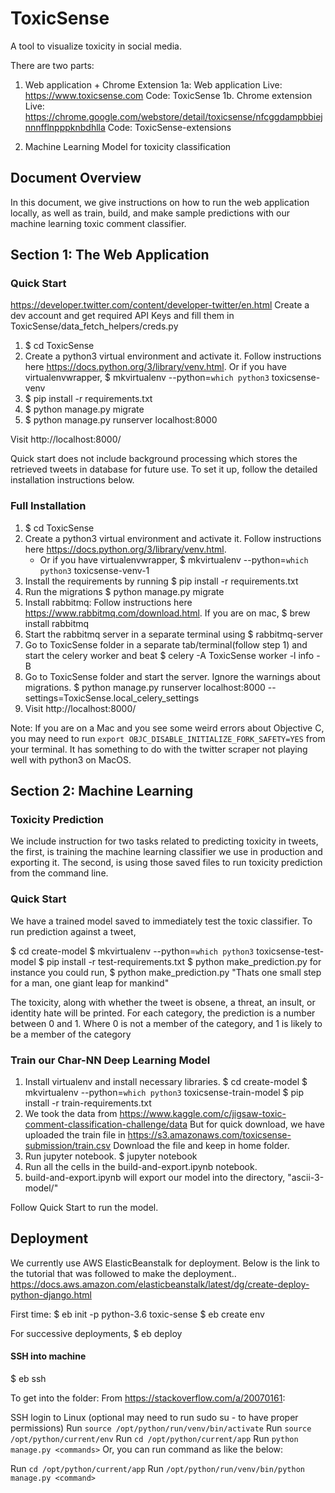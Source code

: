 # ToxicSense

A tool to visualize toxicity in social media.

There are two parts:
1. Web application + Chrome Extension
    1a: Web application
        Live: https://www.toxicsense.com
        Code: ToxicSense
    1b. Chrome extension
        Live: https://chrome.google.com/webstore/detail/toxicsense/nfcggdampbbiejnnnfflnpppknbdhlla
        Code: ToxicSense-extensions

2. Machine Learning Model for toxicity classification


## Document Overview
In this document, we give instructions on how to run the web application locally, as well as train, build, and make sample predictions with our machine learning toxic comment classifier.

## Section 1: The Web Application

### Quick Start

https://developer.twitter.com/content/developer-twitter/en.html
Create a dev account and get required API Keys and fill them in ToxicSense/data_fetch_helpers/creds.py

1. $ cd ToxicSense
2. Create a python3 virtual environment and activate it. Follow instructions here https://docs.python.org/3/library/venv.html.
Or if you have virtualenvwrapper,
$ mkvirtualenv --python=`which python3` toxicsense-venv
3. $ pip install -r requirements.txt
4. $ python manage.py migrate
5. $ python manage.py runserver localhost:8000

Visit http://localhost:8000/

Quick start does not include background processing which stores the retrieved tweets in database for future use.
To set it up, follow the detailed installation instructions below.

### Full Installation

1. $ cd ToxicSense
2. Create a python3 virtual environment and activate it. Follow instructions here https://docs.python.org/3/library/venv.html.
    - Or if you have virtualenvwrapper,
    $ mkvirtualenv --python=`which python3` toxicsense-venv-1
3. Install the requirements by running 
    $ pip install -r requirements.txt
4. Run the migrations
    $ python manage.py migrate
5. Install rabbitmq: Follow instructions here https://www.rabbitmq.com/download.html.
    If you are on mac,
    $ brew install rabbitmq
6. Start the rabbitmq server in a separate terminal using 
    $ rabbitmq-server
7. Go to ToxicSense folder in a separate tab/terminal(follow step 1) and start the celery worker and beat
    $ celery -A ToxicSense worker -l info -B
8. Go to ToxicSense folder and start the server. Ignore the warnings about migrations.
    $ python manage.py runserver localhost:8000 --settings=ToxicSense.local_celery_settings
9. Visit http://localhost:8000/

Note: If you are on a Mac and you see some weird errors about Objective C, you may need to run `export OBJC_DISABLE_INITIALIZE_FORK_SAFETY=YES` from your terminal. It has something to do with the twitter scraper not playing well with python3 on MacOS.

## Section 2: Machine Learning

### Toxicity Prediction
We include instruction for two tasks related to predicting toxicity in tweets, the first, is training the machine learning classifier we use in production and exporting it.
The second, is using those saved files to run toxicity prediction from the command line.

### Quick Start

We have a trained model saved to immediately test the toxic classifier. 
To run prediction against a tweet,

$ cd create-model
$ mkvirtualenv --python=`which python3` toxicsense-test-model
$ pip install -r test-requirements.txt
$ python make_prediction.py <tweet>
for instance you could run,
$ python make_prediction.py "Thats one small step for a man, one giant leap for mankind"

The toxicity, along with whether the tweet is obsene, a threat, an insult, or identity hate  will be printed. 
For each category, the prediction is a number between 0 and 1. Where 0 is not a member of the category, and 1 is likely to be a member of the category


### Train our Char-NN Deep Learning Model

1. Install virtualenv and install necessary libraries.
    $ cd create-model
    $ mkvirtualenv --python=`which python3` toxicsense-train-model
    $ pip install -r train-requirements.txt
2. We took the data from https://www.kaggle.com/c/jigsaw-toxic-comment-classification-challenge/data
    But for quick download, we have uploaded the train file in https://s3.amazonaws.com/toxicsense-submission/train.csv
    Download the file and keep in home folder.
3. Run jupyter notebook.
    $ jupyter notebook
4. Run all the cells in the build-and-export.ipynb notebook.
5. build-and-export.ipynb will export our model into the directory, "ascii-3-model/"

Follow Quick Start to run the model.


## Deployment

We currently use AWS ElasticBeanstalk for deployment.
Below is the link to the tutorial that was followed to make the deployment..
https://docs.aws.amazon.com/elasticbeanstalk/latest/dg/create-deploy-python-django.html


First time:
$ eb init -p python-3.6 toxic-sense
$ eb create env

For successive deployments, 
$ eb deploy

#### SSH into machine

$ eb ssh 

To get into the folder:
From https://stackoverflow.com/a/20070161:

SSH login to Linux
(optional may need to run sudo su - to have proper permissions)
Run `source /opt/python/run/venv/bin/activate`
Run `source /opt/python/current/env`
Run `cd /opt/python/current/app`
Run `python manage.py <commands>`
Or, you can run command as like the below:

Run `cd /opt/python/current/app`
Run `/opt/python/run/venv/bin/python manage.py <command>`
